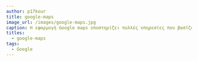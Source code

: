 ```yaml
---
author: p17kour
title: google-maps
image_url: /images/google-maps.jpg
caption: Η εφαρμογή Google maps υποστηρίζει πολλές υπηρεσίες που βασίζονται σε χάρτες. Προσφέρει χάρτες δρόμων και σχεδιαστή διαδρομών για μεταφορές με τα πόδια, αυτοκίνητο, ποδήλατο ή μέσα μαζικής μεταφοράς. Περιλαμβάνει, επίσης, τον εντοπισμό των επιχειρήσεων που βρίσκονται σε πόλεις σε πολλές χώρες σε όλο τον κόσμο.
titles:
  - google-maps
tags:
  - Google
---
```


